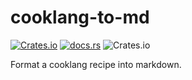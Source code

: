 # cooklang-to-md

[![Crates.io](https://img.shields.io/crates/v/cooklang-to-md)](https://crates.io/crates/cooklang-to-md)
[![docs.rs](https://img.shields.io/docsrs/cooklang-to-md)](https://docs.rs/cooklang-to-md/)
![Crates.io](https://img.shields.io/crates/l/cooklang-to-md)

Format a cooklang recipe into markdown.
